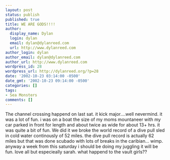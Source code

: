 ```yaml
---
layout: post
status: publish
published: true
title: WE ARE GODS!!!!
author:
  display_name: Dylan
  login: dylan
  email: dylan@dylanreed.com
  url: http://www.dylanreed.com
author_login: dylan
author_email: dylan@dylanreed.com
author_url: http://www.dylanreed.com
wordpress_id: 28
wordpress_url: http://dylanreed.org/?p=28
date: '2002-10-23 03:14:00 -0500'
date_gmt: '2002-10-23 09:14:00 -0500'
categories: []
tags:
- Sea Monsters
comments: []
---
```

<p>The channel crossing happend on last sat. it kick major....well nevermind. it was a lot of fun. i was on a boat the size of my moms mountaneer with my car parked in front for length and about twice as wide for about 13+ hrs. it was quite a bit of fun. We did it we broke the world record of a dive pull sled in cold water continously of 52 miles. the dive pull record is actually 62 miles but that was done scubado with lots of breaks in the caribian... wimp. anyway a week from this saturday i should be doing my juggling it will be fun. love all but especieally sarah. what happend to the vault girls??</p>
